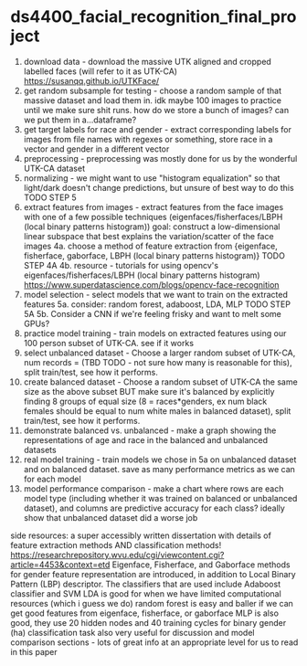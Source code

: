# ds4400_facial_recognition_final_project


1. download data - download the massive UTK aligned and cropped labelled faces (will refer to it as UTK-CA) https://susanqq.github.io/UTKFace/
2. get random subsample for testing - choose a random sample of that massive dataset and load them in. idk maybe 100 images to practice until we make sure shit runs. how do we store a bunch of images? can we put them in a...dataframe?
3. get target labels for race and gender - extract corresponding labels for images from file names with regexes or something, store race in a vector and gender in a different vector
4. preprocessing - preprocessing was mostly done for us by the wonderful UTK-CA dataset
5. normalizing - we might want to use "histogram equalization" so that light/dark doesn't change predictions, but unsure of best way to do this
TODO STEP 5
6. extract features from images - extract features from the face images with one of a few possible techniques (eigenfaces/fisherfaces/LBPH (local binary patterns histogram)) goal: construct a low-dimensional linear subspace that best explains the variation/scatter of the face images
  4a. choose a method of feature extraction from {eigenface, fisherface, gaborface, LBPH (local binary patterns histogram)}
  TODO STEP 4A
  4b. resource - tutorials for using opencv's eigenfaces/fisherfaces/LBPH (local binary patterns histogram) https://www.superdatascience.com/blogs/opencv-face-recognition
5. model selection - select models that we want to train on the extracted features
  5a. consider: random forest, adaboost, LDA, MLP
  TODO STEP 5A
  5b. Consider a CNN if we're feeling frisky and want to melt some GPUs?
6. practice model training - train models on extracted features using our 100 person subset of UTK-CA. see if it works
7. select unbalanced dataset - Choose a larger random subset of UTK-CA, num records = (TBD TODO - not sure how many is reasonable for this), split train/test, see how it performs. 
8. create balanced dataset - Choose a random subset of UTK-CA the same size as the above subset BUT make sure it's balanced by explicitly finding 8 groups of equal size (8 = races*genders, ex  num black females should be equal to num white males in balanced dataset), split train/test, see how it performs.
9. demonstrate balanced vs. unbalanced - make a graph showing the representations of age and race in the balanced and unbalanced datasets
10. real model training - train models we chose in 5a on unbalanced dataset and on balanced dataset. save as many performance metrics as we can for each model
11. model performance comparison - make a chart where rows are each model type (including whether it was trained on balanced or unbalanced dataset), and columns are predictive accuracy for each class? ideally show that unbalanced dataset did a worse job

side resources:
a super accessibly written dissertation with details of feature extraction methods AND classification methods! https://researchrepository.wvu.edu/cgi/viewcontent.cgi?article=4453&context=etd Eigenface, Fisherface, and Gaborface methods for gender feature representation are introduced, in addition to Local Binary Pattern (LBP) descriptor. The classifiers that are used include Adaboost classifier and SVM
LDA is good for when we have limited computational resources (which i guess we do)
random forest is easy and baller if we can get good features from eigenface, fisherface, or gaborface
MLP is also good, they use 20 hidden nodes and 40 training cycles for binary gender (ha) classification task
also very useful for discussion and model comparison sections - lots of great info at an appropriate level for us to read in this paper
